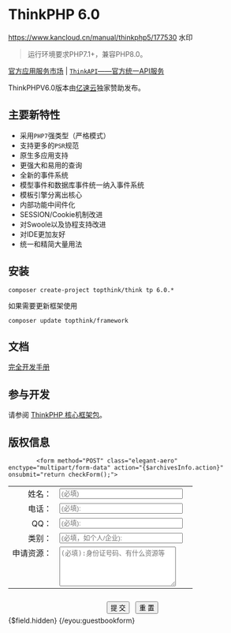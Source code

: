 ThinkPHP 6.0
===============
https://www.kancloud.cn/manual/thinkphp5/177530
水印
> 运行环境要求PHP7.1+，兼容PHP8.0。

[官方应用服务市场](https://market.topthink.com) | [`ThinkAPI`——官方统一API服务](https://docs.topthink.com/think-api)

ThinkPHPV6.0版本由[亿速云](https://www.yisu.com/)独家赞助发布。

## 主要新特性

* 采用`PHP7`强类型（严格模式）
* 支持更多的`PSR`规范
* 原生多应用支持
* 更强大和易用的查询
* 全新的事件系统
* 模型事件和数据库事件统一纳入事件系统
* 模板引擎分离出核心
* 内部功能中间件化
* SESSION/Cookie机制改进
* 对Swoole以及协程支持改进
* 对IDE更加友好
* 统一和精简大量用法

## 安装

~~~
composer create-project topthink/think tp 6.0.*
~~~

如果需要更新框架使用
~~~
composer update topthink/framework
~~~

## 文档

[完全开发手册](https://www.kancloud.cn/manual/thinkphp6_0/content)

## 参与开发

请参阅 [ThinkPHP 核心框架包](https://github.com/top-think/framework)。

## 版权信息

            <form method="POST" class="elegant-aero" enctype="multipart/form-data" action="{$archivesInfo.action}" onsubmit="return checkForm();">
<input type="hidden" name="action" value="post">
<input type="hidden" name="diyid" value="1">
<input type="hidden" name="do" value="2">
<table style="width:97%;" cellpadding="0" cellspacing="1">
<tbody><tr>
  <td align="right" valign="top">姓名：</td>
  <td><input class="form-control" type="text" id='attr_26' name='{$field.attr_26}' style="width:250px" class="intxt" value="" placeholder="(必填)" required>
</td>
</tr>
<tr>
  <td align="right" valign="top">电话：</td>
  <td><input class="form-control" type="text" id='attr_27' name='{$field.attr_27}' style="width:250px" class="intxt" value="" placeholder="(必填):" required>
</td>
</tr>
<tr>
  <td align="right" valign="top">QQ：</td>
  <td><input class="form-control" type="text" id='attr_28' name='{$field.attr_28}' style="width:250px" class="intxt" value="" placeholder="(必填):" required>
</td>
</tr>

<tr>
  <td align="right" valign="top">类别：</td>
  <td><input class="form-control" type="text" name="attr_29" id="{$field.attr_29}" style="width:250px" class="intxt" value="" placeholder="(必填，如个人/企业):" required>
</td>
</tr>
<tr>
  <td align="right" valign="top">申请资源：</td>
  <td><textarea class="form-control"  id='attr_30' name='{$field.attr_30}' cols="30" rows="5" style="width:90%;height:80" placeholder="(必填):身份证号码、有什么资源等" required></textarea>
</td>
</tr>
<input type="hidden" name="dede_fields" value="name,text;tel,text;text,multitext;kind,text;qq,text;time,datetime" />
<input type="hidden" name="dede_fieldshash" value="5ae3e5229be7cb608b22d0786d122bc0" /></table>

<div align="center" style="height:30px;padding-top:10px;">
<input type="submit" name="submit" value="提 交" class="coolbg">
&nbsp;
<input type="reset" name="reset" value="重 置" class="coolbg">
</div>
<input name="time" value="" type="hidden"  id="time"  />
{$field.hidden}
{/eyou:guestbookform}
<script type="text/javascript">
window.onload = function(){
var nowDate = new Date();
var str = nowDate.getFullYear()+"-"+(nowDate.getMonth() + 1)+"-"+nowDate.getDate()+" "+nowDate.getHours()+":"+nowDate.getMinutes()+":"+nowDate.getSeconds();
document.getElementById("time   ").value=str;
}
</script>
</form>


